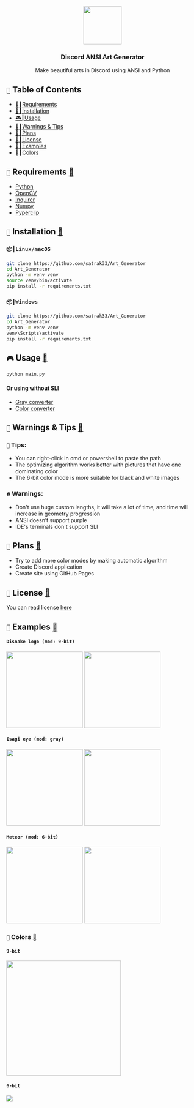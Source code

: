 <p align="center">
    <img style="width: 100px; height: auto;" src="https://github.com/user-attachments/assets/76031be2-f446-4a19-a61c-b1fe8de98ea8">
</p>
<h3 align="center" id="discord-ansi-art-generator">
    Discord ANSI Art Generator
</h3>
<p align="center">
    Make beautiful arts in Discord using ANSI and Python
</p>

## `🔱` Table of Contents

- [🥽┃Requirements](#-requirements-)
- [🔮┃Installation](#-installation-)
- [🎮┃Usage](#-usage-)
- [🚧┃Warnings & Tips](#-warnings--tips-)
- [🌠┃Plans](#-plans-)
- [📝┃License](#-license-)
- [💽┃Examples](#-examples-)
- [🎨┃Colors](#-colors-)

## `🥽` Requirements [🔼](#discord-ansi-art-generator)

- [Python](https://www.python.org/)
- [OpenCV](https://pypi.org/project/opencv-python/)
- [Inquirer](https://pypi.org/project/inquirer/)
- [Numpy](https://pypi.org/project/numpy/)
- [Pyperclip](https://pypi.org/project/pyperclip/)

## `🔮` Installation [🔼](#discord-ansi-art-generator)

### `📦┃Linux/macOS`
```bash
git clone https://github.com/satrak33/Art_Generator
cd Art_Generator
python -m venv venv
source venv/bin/activate
pip install -r requirements.txt
```

### `📦┃Windows`
```bash
git clone https://github.com/satrak33/Art_Generator
cd Art_Generator
python -m venv venv
venv\Scripts\activate
pip install -r requirements.txt
```

## `🎮` Usage [🔼](#discord-ansi-art-generator)
```bash
python main.py
```
#### Or using without SLI
- [Gray converter](./converters/gray.py)
- [Color converter](./converters/color.py)

## `🚧` Warnings & Tips [🔼](#discord-ansi-art-generator)
### `🎈` Tips:
- You can right-click in cmd or powershell to paste the path
- The optimizing algorithm works better with pictures that have one dominating color
- The 6-bit color mode is more suitable for black and white images

### `🔥` Warnings:
- Don't use huge custom lengths, it will take a lot of time, and time will increase in geometry progression
- ANSI doesn’t support purple
- IDE's terminals don't support SLI

## `🌠` Plans [🔼](#discord-ansi-art-generator)
- Try to add more color modes by making automatic algorithm
- Create Discord application 
- Create site using GitHub Pages

## `📝` License [🔼](#discord-ansi-art-generator)
You can read license [here](./LICENSE) 

## `💽` Examples [🔼](#discord-ansi-art-generator)

#### `Disnake logo (mod: 9-bit)`
<img style="width: auto; height: 200px;" src="https://github.com/user-attachments/assets/a89ab64d-fca4-4c9f-9c3e-e111a3bf694a">
<img style="width: auto; height: 200px;" src="https://github.com/user-attachments/assets/7936102a-8671-4cea-84de-b96d9debca8f">

#### `Isagi eye (mod: gray)`
<img style="width: auto; height: 200px;" src="https://github.com/user-attachments/assets/5b3d9850-9311-4e5c-af51-879651e4dc7d">
<img style="width: auto; height: 200px;" src="https://github.com/user-attachments/assets/29630c3e-0cae-4f24-8c16-3e873581c07d">


#### `Meteor (mod: 6-bit)`
<img style="width: auto; height: 200px;" src="https://github.com/user-attachments/assets/c1667b31-3861-41e2-8141-74f922cb6c46">
<img style="width: auto; height: 200px;" src="https://github.com/user-attachments/assets/5c8f8243-8518-4f5b-aee3-d6045eb0d4fd">

### `🎨` Colors [🔼](#discord-ansi-art-generator)
#### `9-bit`
<img style="width: auto; height: 300px;" src="https://github.com/user-attachments/assets/57fe53f8-353f-43ef-8c6c-8076913434eb">

#### `6-bit`
<img style="width: auto; height: auto;" src="https://github.com/user-attachments/assets/7aa8c87a-5b47-476b-ac25-f64968af3042">
